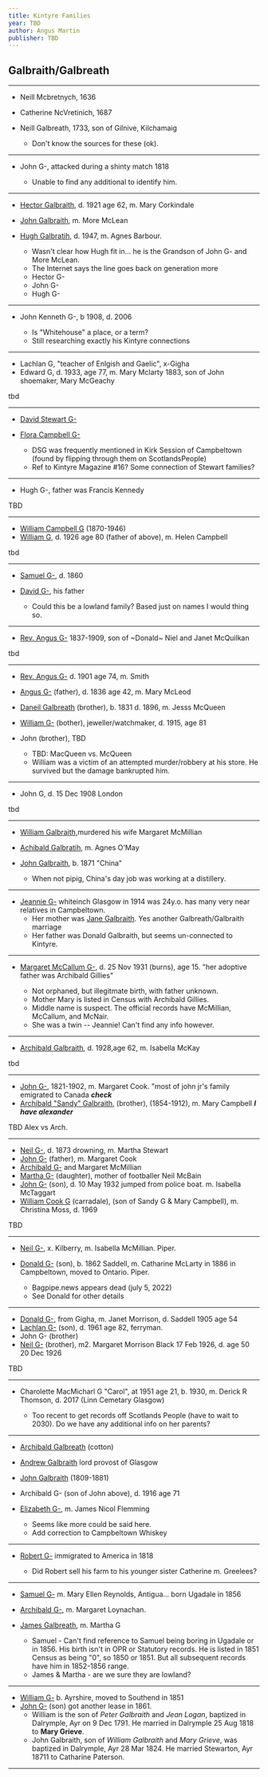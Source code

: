 ```yaml
---
title: Kintyre Families
year: TBD
author: Angus Martin
publisher: TBD
---
```


## Galbraith/Galbreath

---

* Neill Mcbretnych, 1636
* Catherine NcVretinich, 1687
* Neill Galbreath, 1733, son of Gilnive, Kilchamaig

    * Don't know the sources for these (ok).

---

* John G-, attacked during a shinty match 1818

    * Unable to find any additional to identify him.

---

* [Hector Galbraith](/people/galbraith-hector-1859-mccorkindale.md), d. 1921 age 62, m. Mary Corkindale
* [John Galbraith](/people/galbreath-john-1760.md), m. More McLean
* [Hugh Galbratih](/people/galbraith-hugh-1892-barbour.md), d. 1947, m. Agnes Barbour.

    * Wasn't clear how Hugh fit in...  he is the Grandson of John G- and More McLean.
    * The Internet says the line goes back on generation more
    * Hector G-
    * John G-
    * Hugh G-

---

* John Kenneth G-, b 1908, d. 2006

    * Is "Whitehouse" a place, or a term?
    * Still researching exactly his Kintyre connections

---

* Lachlan G,   "teacher of Enlgish and Gaelic", x-Gigha
* Edward G, d. 1933, age 77, m. Mary Mclarty 1883, son of John shoemaker, Mary McGeachy

tbd

---

* [David Stewart G-](/people/galbraith-david-stewart-1782.md)
* [Flora Campbell G-](/people/galbraith-flora-1821.md) 

    * DSG was frequently mentioned in Kirk Session of Campbeltown (found by flipping through them on ScotlandsPeople)
    * Ref to Kintyre Magazine #16?  Some connection of Stewart families?

---

* Hugh G-, father was Francis Kennedy

TBD

---

* [William Campbell G]() (1870-1946)
* [William G](/people/galbraith-william-1846-campbell.md), d. 1926 age 80 (father of above), m. Helen Campbell

tbd

---

* [Samuel G-](/people/galbraith-samuel-1827.md), d. 1860
* [David G-](/people/galbreath-david-1797.md), his father

    * Could this be a lowland family?  Based just on names I would thing so.

---

* [Rev. Angus G-](/people/galbraith-angus-1837-sutherland.md) 1837-1909, son of ~Donald~ Niel and Janet McQuilkan

tbd

---

* [Rev. Angus G-](/people/galbraith-angus-1827-smith.md) d. 1901 age 74, m. Smith
* [Angus G-](/people/galbraith-angus-1784-mcleod.md) (father), d. 1836 age 42, m. Mary McLeod
* [Daneil Galbreath](/people/galbraith-daniel-1831-mcqueen.md) (brother), b. 1831 d. 1896, m. Jesss McQueen
* [William G-](/people/galbraith-william-1833.md) (bother), jeweller/watchmaker, d. 1915, age 81
* John (brother), TBD

    * TBD: MacQueen vs. McQueen
    * William was a victim of an attempted murder/robbery at his store.  He survived but the damage bankrupted him.

---

* John G, d. 15 Dec 1908 London

tbd

---

* [William Galbraith](/people/galbraith-william-1870-mcmillan.md),murdered his wife Margaret McMillian
* [Achibald Galbratih](/people/galbreath-archibald-1842.md), m. Agnes O'May
* [John Galbraith](/people//galbraith-john-china-1871.md), b. 1871 "China"

    * When not pipig, China's day job was working at a distillery.

---

* [Jeannie G-](/people/galbraith-jane-1890.md) whiteinch Glasgow in 1914 was 24y.o.   has many very near relatives in Campbeltown.
    * Her mother was [Jane Galbraith](/people/galbraith-jane-1861-galbraith.md). Yes another Galbreath/Galbraith marriage
    * Her father was Donald Galbraith, but seems un-connected to Kintyre.

---

* [Margaret McCallum G-](/people/galbraith-margaret-1916.md), d. 25 Nov 1931 (burns), age 15.  "her adoptive father was Archibald Gillies"

    * Not orphaned, but illegitmate birth, with father unknown.  
    * Mother Mary is listed in Census with Archibald Gillies.
    * Middle name is suspect. The official records have McMillian, McCallum, and McNair.
    * She was a twin -- Jeannie!  Can't find any info however.

---

* [Archibald Galbraith](/people/galbraith-archibald-1865-mckay.md), d. 1928,age 62, m. Isabella McKay

tbd

---

* [John G-](/people/galbreath-john-1821.md), 1821-1902, m. Margaret Cook.  "most of john jr's family emigrated to Canada  ***check***
* [Archibald "Sandy" Galbraith](/people/galbraith-alexander-1854.md), (brother), (1854-1912), m. Mary Campbell ***I have alexander***

TBD Alex vs Arch.

---

* [Neil G-](/people/galbraith-neil-1841.md), d. 1873 drowning, m. Martha Stewart
* [John G-](/people/galbreath-john-1821.md) (father), m. Margaret Cook
* [Archibald G-](/people/galbreath-archibald-1798.md) and Margaret McMillian
* [Martha G-](/people/galbraith-martha-1867-mcbain.md) (daughter), mother of footballer Neil McBain
* [John G-](/people/galbraith-john-1864-mctaggart.md) (son), d. 10 May 1932 jumped from police boat.  m. Isabella McTaggart
* [William Cook G](/people/galbraith-william-cook-1888-moss.md) (carradale), (son of Sandy G & Mary Campbell), m. Christina Moss, d. 1969 

TBD

---

* [Neil G-](/people/galbraith-neil-1828-mcmillan.md), x. Kilberry, m. Isabella McMillian.  Piper.
* [Donald G-](/people/galbraith-donald-1862-mclarty.md) (son), b. 1862 Saddell, m. Catharine McLarty in 1886 in Campbeltown, moved to Ontario.  Piper.

    * Bagpipe.news appears dead (july 5, 2022)
    * See Donald for other details

---

* [Donald G-](/people//galbraith-donald-1848-morrison.md), from Gigha, m. Janet Morrison, d. Saddell 1905 age 54
* [Lachlan G-](/people/galbraith-lachlan-1878.md) (son), d. 1961 age 82, ferryman.
* John G- (brother)
* [Neil G-](/people/galbraith-neil-1875-mccallum-black.md) (brother), m2. Margaret Morrison Black 17 Feb 1926, d. age 50 20 Dec 1926

TBD

---

* Charolette MacMicharl G  "Carol", at 1951 age 21, b. 1930, m. Derick R Thomson, d. 2017 (Linn Cemetary Glasgow)

    * Too recent to get records off Scotlands People (have to wait to 2030).  Do we have any additional info on her parents?

---

* [Archibald Galbreath](/people/galbraith-archibald-1807.md) (cotton)
* [Andrew Galbraith](/people/galbraith-andrew-1799.md) lord provost of Glasgow
* [John Galbraith](/people/galbraith-john-1809.md) (1809-1881)
* Archibald G- (son of John above), d. 1916 age 71
* [Elizabeth G-](/people/galbraith-elizabeth-1841.md), m. James Nicol Flemming

    * Seems like more could be said here.
    * Add correction to Campbeltown Whiskey

---

* [Robert G-](/people/galbreath-robert-1778.md) immigrated to America in 1818

    * Did Robert sell his farm to his younger sister Catherine m. Greelees?

---

* [Samuel G-](/people/galbraith-samuel-1850-reynolds.md) m. Mary Ellen Reynolds, Antigua... born Ugadale in 1856
* [Archibald G-](/people/galbreath-archibald-1803.md), m. Margaret Loynachan.
* [James Galbreath](/people/galbreath-james-abt-1775.md), m. Martha G

    * Samuel - Can't find reference to Samuel being boring in Ugadale or in 1856.  His birth isn't in OPR or Statutory records.
He is listed in 1851 Census as being "0", so 1850 or 1851.   But all subsequent records have him in 1852-1856 range.
    * James & Martha - are we sure they are lowland?

---

* [William G-](/people/galbraith-william-1791-grieve.md) b. Ayrshire, moved to Southend in 1851
* [John G-](/people/galbraith-john-1824-paterson.md) (son) got another lease in 1861.
    * William is the son of *Peter Galbraith* and *Jean Logan*, baptized in Dalrymple, Ayr on 9 Dec 1791. He married in Dalrymple 25 Aug 1818 to **Mary Grieve**.
    * John Galbraith, son of *William Galbraith* and *Mary Grieve*, was baptized in Dalrymple, Ayr 28 Mar 1824. He married Stewarton, Ayr 18711 to Catharine Paterson.

---
